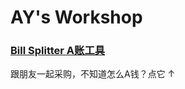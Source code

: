 # AY's Workshop

### [Bill Splitter A账工具](https://alanvanderboom.com/bill-splitter)
跟朋友一起采购，不知道怎么A钱？点它 <span class="arrow">↑</span>

<style>
.arrow {
  display: inline-block;
  animation: bounce 1s infinite;
}

@keyframes bounce {
  0%, 100% {
    transform: translateY(0);
  }
  50% {
    transform: translateY(-10px);
  }
}
</style>